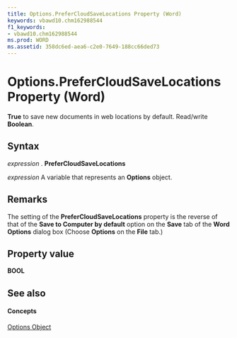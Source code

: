 ```yaml
---
title: Options.PreferCloudSaveLocations Property (Word)
keywords: vbawd10.chm162988544
f1_keywords:
- vbawd10.chm162988544
ms.prod: WORD
ms.assetid: 358dc6ed-aea6-c2e0-7649-188cc66ded73
---
```



# Options.PreferCloudSaveLocations Property (Word)

 **True** to save new documents in web locations by default. Read/write **Boolean**.


## Syntax

 _expression_ . **PreferCloudSaveLocations**

 _expression_ A variable that represents an **Options** object.


## Remarks

The setting of the  **PreferCloudSaveLocations** property is the reverse of that of the **Save to Computer by default** option on the **Save** tab of the **Word Options** dialog box (Choose **Options** on the **File** tab.)


## Property value

 **BOOL**


## See also


#### Concepts


[Options Object](options-object-word.md)

